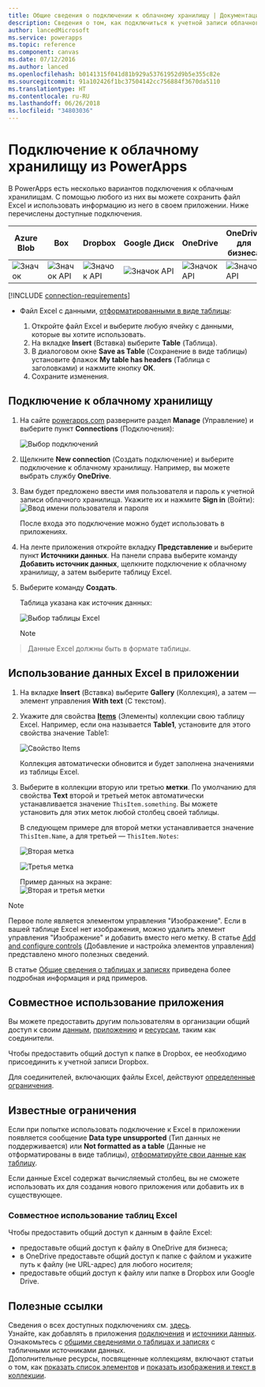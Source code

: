 ```yaml
---
title: Общие сведения о подключении к облачному хранилищу | Документация Майкрософт
description: Сведения о том, как подключиться к учетной записи облачного хранилища и отобразить в приложении данные Excel
author: lancedMicrosoft
ms.service: powerapps
ms.topic: reference
ms.component: canvas
ms.date: 07/12/2016
ms.author: lanced
ms.openlocfilehash: b0141315f041d81b929a53761952d9b5e355c82e
ms.sourcegitcommit: 91a102426f1bc37504142cc756884f3670da5110
ms.translationtype: HT
ms.contentlocale: ru-RU
ms.lasthandoff: 06/26/2018
ms.locfileid: "34803036"
---
```

# <a name="connect-to-cloud-storage-from-powerapps"></a>Подключение к облачному хранилищу из PowerApps
В PowerApps есть несколько вариантов подключения к облачным хранилищам. С помощью любого из них вы можете сохранить файл Excel и использовать информацию из него в своем приложении. Ниже перечислены доступные подключения.  

| **Azure Blob** | **Box** | **Dropbox** | **Google Диск** | **OneDrive** | **OneDrive<br>для бизнеса** |
| --- | --- | --- | --- | --- | --- |
| ![Значок](./media/cloud-storage-blob-connections/blobicon.png) |![Значок API][boxicon] |![Значок API][dropboxicon] |![Значок API][googledriveicon] |![Значок API][onedriveicon] |![Значок API][onedriveforbusinessicon] |

[!INCLUDE [connection-requirements](../../../includes/connection-requirements.md)]

* Файл Excel с данными, [отформатированными в виде таблицы](https://support.office.com/article/Create-an-Excel-table-in-a-worksheet-E81AA349-B006-4F8A-9806-5AF9DF0AC664):
  
  1. Откройте файл Excel и выберите любую ячейку с данными, которые вы хотите использовать.
  2. На вкладке **Insert** (Вставка) выберите **Table** (Таблица).
  3. В диалоговом окне **Save as Table** (Сохранение в виде таблицы) установите флажок **My table has headers** (Таблица с заголовками) и нажмите кнопку **ОК**.
  4. Сохраните изменения.

## <a name="connect-to-the-cloud-storage-connection"></a>Подключение к облачному хранилищу
1. На сайте [powerapps.com](https://web.powerapps.com) разверните раздел **Manage** (Управление) и выберите пункт **Connections** (Подключения):  
   
    ![Выбор подключений](./media/cloud-storage-blob-connections/connections.png)
2. Щелкните **New connection** (Создать подключение) и выберите подключение к облачному хранилищу. Например, вы можете выбрать службу **OneDrive**.
3. Вам будет предложено ввести имя пользователя и пароль к учетной записи облачного хранилища. Укажите их и нажмите **Sign in** (Войти):  
    ![Ввод имени пользователя и пароля](./media/cloud-storage-blob-connections/signin.png)
   
    После входа это подключение можно будет использовать в приложениях.
4. На ленте приложения откройте вкладку **Представление** и выберите пункт **Источники данных**. На панели справа выберите команду **Добавить источник данных**, щелкните подключение к облачному хранилищу, а затем выберите таблицу Excel.
5. Выберите команду **Создать**.
   
    Таблица указана как источник данных:
   
    ![Выбор таблицы Excel](./media/cloud-storage-blob-connections/selecttable.png)
   
    > [!NOTE]
> Данные Excel должны быть в формате таблицы.

## <a name="using-the-excel-data-in-your-app"></a>Использование данных Excel в приложении
1. На вкладке **Insert** (Вставка) выберите **Gallery** (Коллекция), а затем — элемент управления **With text** (С текстом).
2. Укажите для свойства **[Items](../controls/properties-core.md)** (Элементы) коллекции свою таблицу Excel. Например, если она называется **Table1**, установите для этого свойства значение Table1:  
   
    ![Свойство Items](./media/cloud-storage-blob-connections/itemsproperty.png)  
   
    Коллекция автоматически обновится и будет заполнена значениями из таблицы Excel.
3. Выберите в коллекции вторую или третью **метки**. По умолчанию для свойства **Text** второй и третьей меток автоматически устанавливается значение `ThisItem.something`. Вы можете установить для этих меток любой столбец своей таблицы.
   
    В следующем примере для второй метки устанавливается значение `ThisItem.Name`, а для третьей — `ThisItem.Notes`:  
   
    ![Вторая метка](./media/cloud-storage-blob-connections/items-secondtextbox.png)  
   
    ![Третья метка](./media/cloud-storage-blob-connections/items-thirdtextbox.png)  
   
    Пример данных на экране:  
    ![Вторая и третья метки](./media/cloud-storage-blob-connections/secondthirdtextboxes.png)
   
> [!NOTE]
> Первое поле является элементом управления "Изображение". Если в вашей таблице Excel нет изображения, можно удалить элемент управления "Изображение" и добавить вместо него метку. В статье [Add and configure controls](../add-configure-controls.md) (Добавление и настройка элементов управления) представлено много полезных сведений.

В статье [Общие сведения о таблицах и записях](../working-with-tables.md) приведена более подробная информация и ряд примеров.  

## <a name="sharing-your-app"></a>Совместное использование приложения
Вы можете предоставить другим пользователям в организации общий доступ к своим [данным](../share-app-data.md), [приложению](../share-app.md) и [ресурсам](../share-app-resources.md), таким как соединители.

Чтобы предоставить общий доступ к папке в Dropbox, ее необходимо присоединить к учетной записи Dropbox.

Для соединителей, включающих файлы Excel, действуют [определенные ограничения](#sharing-excel-tables).

## <a name="known-limitations"></a>Известные ограничения
Если при попытке использовать подключение к Excel в приложении появляется сообщение **Data type unsupported** (Тип данных не поддерживается) или **Not formatted as a table** (Данные не отформатированы в виде таблицы), [отформатируйте свои данные как таблицу](https://support.office.com/article/Create-an-Excel-table-in-a-worksheet-E81AA349-B006-4F8A-9806-5AF9DF0AC664).

Если данные Excel содержат вычисляемый столбец, вы не сможете использовать их для создания нового приложения или добавить их в существующее.

### <a name="sharing-excel-tables"></a>Совместное использование таблиц Excel
Чтобы предоставить общий доступ к данным в файле Excel:

* предоставьте общий доступ к файлу в OneDrive для бизнеса;
* в OneDrive предоставьте общий доступ к папке с файлом и укажите путь к файлу (не URL-адрес) для любого носителя;
* предоставьте общий доступ к файлу или папке в Dropbox или Google Drive.

## <a name="helpful-links"></a>Полезные ссылки
Сведения о всех доступных подключениях см. [здесь](../connections-list.md).  
Узнайте, как добавлять в приложения [подключения](../add-manage-connections.md) и [источники данных](../add-data-connection.md).  
Ознакомьтесь с [общими сведениями о таблицах и записях](../working-with-tables.md) с табличными источниками данных.  
Дополнительные ресурсы, посвященные коллекциям, включают статьи о том, как [показать список элементов](../add-gallery.md) и [показать изображения и текст в коллекции](../show-images-text-gallery-sort-filter.md).

<!--Icon references-->
[boxicon]: ./media/cloud-storage-blob-connections/boxicon.png
[dropboxicon]: ./media/cloud-storage-blob-connections/dropboxicon.png
[googledriveicon]: ./media/cloud-storage-blob-connections/googledriveicon.png
[onedriveicon]: ./media/cloud-storage-blob-connections/onedriveicon.png
[onedriveforbusinessicon]: ./media/cloud-storage-blob-connections/onedriveforbusinessicon.png

